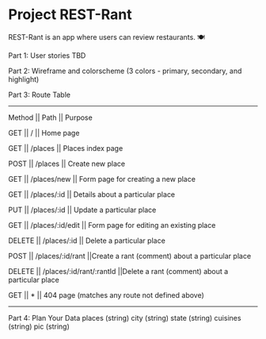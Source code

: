 # Project REST-Rant

REST-Rant is an app where users can review restaurants. 🍽️

Part 1:
User stories TBD

Part 2:
Wireframe and colorscheme (3 colors - primary, secondary, and highlight)

Part 3:
Route Table

---

Method || Path || Purpose

GET || / || Home page

GET || /places || Places index page

POST || /places || Create new place

GET || /places/new || Form page for creating a new place

GET || /places/:id || Details about a particular place

PUT || /places/:id || Update a particular place

GET || /places/:id/edit || Form page for editing an existing place

DELETE || /places/:id || Delete a particular place

POST || /places/:id/rant ||Create a rant (comment) about a particular place

DELETE || /places/:id/rant/:rantId ||Delete a rant (comment) about a particular place

GET || \* || 404 page (matches any route not defined above)

---

Part 4:
Plan Your Data
places (string)
city (string)
state (string)
cuisines (string)
pic (string)


